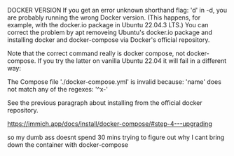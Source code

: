 DOCKER VERSION
If you get an error unknown shorthand flag: 'd' in -d, you are probably running the wrong Docker version. (This happens, for example, with the docker.io package in Ubuntu 22.04.3 LTS.) You can correct the problem by apt removeing Ubuntu's docker.io package and installing docker and docker-compose via Docker's official repository.

Note that the correct command really is docker compose, not docker-compose. If you try the latter on vanilla Ubuntu 22.04 it will fail in a different way:

The Compose file './docker-compose.yml' is invalid because:
'name' does not match any of the regexes: '^x-'

See the previous paragraph about installing from the official docker repository.



https://immich.app/docs/install/docker-compose/#step-4---upgrading



 so my dumb ass doesnt spend 30 mins trying to figure out why  I cant bring  down the container with docker-compose